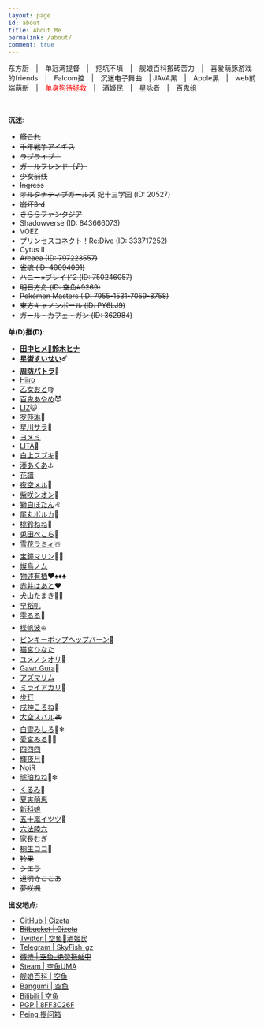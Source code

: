 ```yaml
---
layout: page
id: about
title: About Me
permalink: /about/
comment: true
---
```

东方厨　\|　单冠湾提督　\|　挖坑不填　\|　舰娘百科搬砖苦力　\|　喜爱萌豚游戏的friends　\|　Falcom控　\|　沉迷电子舞曲　\| JAVA黑　\|　Apple黑　\|　web前端萌新　\|　<font color="red">单身狗待拯救</font>　\|　酒姬民　\|　星咏者　\|　百鬼组

<br>

__沉迷__:

* ~~艦これ~~
* ~~千年戦争アイギス~~
* ~~ラブライブ！~~
* ~~ガールフレンド（♪）~~
* ~~少女前线~~
* ~~Ingress~~
* ~~オルタナティブガールズ~~ 妃十三学园 (ID: 20527)
* ~~崩坏3rd~~
* ~~きららファンタジア~~
* Shadowverse (ID: 843666073)
* VOEZ
* プリンセスコネクト！Re:Dive (ID: 333717252)
* Cytus Ⅱ
* ~~Arcaea (ID: 797223557)~~
* ~~雀魂 (ID: 40094091)~~
* ~~ハニー×ブレイド2 (ID: 750246057)~~
* ~~明日方舟 (ID: 空鱼#9269)~~
* ~~Pokémon Masters (ID: 7955-1531-7059-8758)~~
* ~~東方キャノンボール (ID: PY6LJ9)~~
* ~~ガール・カフェ・ガン (ID: 362984)~~

<p id="dd"><strong>单(D)推(D)</strong>:</p>

* **[田中ヒメ🥕鈴木ヒナ](https://www.youtube.com/channel/UCFv2z4iM5vHrS8bZPq4fHQQ)**
* **[星街すいせい](https://www.youtube.com/channel/UC5CwaMl1eIgY8h02uZw7u8A)☄️**
* **[周防パトラ](https://www.youtube.com/channel/UCeLzT-7b2PBcunJplmWtoDg)🦀**
* [Hiiro](https://space.bilibili.com/508963009)
* [乙女おと](https://www.youtube.com/channel/UCvEX2UICvFAa_T6pqizC20g)♍
* [百鬼あやめ](https://www.youtube.com/channel/UC7fk0CB07ly8oSl0aqKkqFg)😈
* [LIZ](https://www.youtube.com/channel/UCRMpIxnySp7Fy5SbZ8dBv2w)😺
* [罗莎琳](https://space.bilibili.com/511613157)📖
* [星川サラ](https://www.youtube.com/channel/UC9V3Y3_uzU5e-usObb6IE1w)🌟
* [ヨメミ](https://www.youtube.com/channel/UCy5lOmEQoivK5XK7QCaRKug)
* [LITA](https://www.youtube.com/channel/UCwuS0uY-Z2Gr_5OV2oFybFA)🐶
* [白上フブキ](https://www.youtube.com/channel/UCdn5BQ06XqgXoAxIhbqw5Rg)🌽
* [湊あくあ](https://www.youtube.com/channel/UC1opHUrw8rvnsadT-iGp7Cg)⚓️
* [花譜](https://www.youtube.com/channel/UCQ1U65-CQdIoZ2_NA4Z4F7A)
* [夜空メル](https://www.youtube.com/channel/UCD8HOxPs4Xvsm8H0ZxXGiBw)🌟
* [紫咲シオン](https://www.youtube.com/channel/UCXTpFs_3PqI41qX2d9tL2Rw)🌙
* [獅白ぼたん](https://www.youtube.com/channel/UCUKD-uaobj9jiqB-VXt71mA)♌
* [尾丸ポルカ](https://www.youtube.com/channel/UCK9V2B22uJYu3N7eR_BT9QA)🎪
* [桃鈴ねね](https://www.youtube.com/channel/UCAWSyEs_Io8MtpY3m-zqILA)🥟
* [兎田ぺこら](https://www.youtube.com/channel/UC1DCedRgGHBdm81E1llLhOQ)👯
* [雪花ラミィ](https://www.youtube.com/channel/UCFKOVgVbGmX65RxO3EtH3iw)☃️
* [宝鐘マリン](https://www.youtube.com/channel/UCCzUftO8KOVkV4wQG1vkUvg)🏴‍☠️
* [燦鳥ノム](https://www.youtube.com/channel/UCwRKt_raV3N5KZgxcFyC1vw)
* [物述有栖](https://www.youtube.com/channel/UCt0clH12Xk1-Ej5PXKGfdPA)♥️♠️♦️♣️
* [赤井はあと](https://www.youtube.com/channel/UC1CfXB_kRs3C-zaeTG3oGyg)❤️
* [犬山たまき](https://www.youtube.com/channel/UC8NZiqKx6fsDT3AVcMiVFyA)🐶💙
* [早稻叽](https://space.bilibili.com/1950658/)
* [雫るる](https://space.bilibili.com/387636363/)🍕
* [楪帆波](https://www.youtube.com/channel/UCqXvL55GYHtRZhBS03LVGnQ)⛵️
* [ピンキーポップヘップバーン](https://www.youtube.com/channel/UC1pR2ig6NhndhvicEgclNdA)🍿
* [猫宮ひなた](https://www.youtube.com/channel/UCevD0wKzJFpfIkvHOiQsfLQ)
* [ユメノシオリ](https://www.youtube.com/channel/UCH0ObmokE-zUOeihkKwWySA)🍄
* [Gawr Gura](https://www.youtube.com/channel/UCoSrY_IQQVpmIRZ9Xf-y93g)🔱
* [アズマリム](https://www.youtube.com/channel/UCARI2g7r-PHaxrIcAYsMfmA)
* [ミライアカリ](https://www.youtube.com/channel/UCMYtONm441rBogWK_xPH9HA)🦋
* [步玎](https://space.bilibili.com/416622817/)
* [戌神ころね](https://www.youtube.com/channel/UChAnqc_AY5_I3Px5dig3X1Q)🥐
* [大空スバル](https://www.youtube.com/channel/UCvzGlP9oQwU--Y0r9id_jnA)🚑
* [白雪みしろ](https://www.youtube.com/channel/UCC0i9nECi4Gz7TU63xZwodg)🐶❄
* [愛宮みる](https://www.youtube.com/channel/UCJCzy0Fyrm0UhIrGQ7tHpjg)🍼💖
* [四四四](https://www.youtube.com/channel/UC1UgLyUsaD0p5ZoWiL-nH_A)
* [輝夜月](https://www.youtube.com/channel/UCQYADFw7xEJ9oZSM5ZbqyBw)🍤
* [NoiR](https://www.youtube.com/channel/UC-3piUPtXhIu-KAdEs7fT8A)
* [琥珀ねね](https://www.youtube.com/channel/UC3uoOH4N2F4T9FyAGDwM6Ow)🍼❄️
* [くるみ](https://www.youtube.com/channel/UCBJFtEEDnCpz8koPH-nLWUA)🐶
* [夏実萌恵](https://www.youtube.com/channel/UCBePKUYNhoMcjBi-BRmjarQ)
* [新科娘](https://space.bilibili.com/451066708/)
* [五十嵐イツツ](https://www.youtube.com/channel/UCNAhQXaNtzBes7hIcmD7k_g)🌸
* [六法陸六](https://www.youtube.com/channel/UCPVoNBPEGIY8VwPLFWhsOOw)
* [家長むぎ](https://www.youtube.com/channel/UC_GCs6GARLxEHxy1w40d6VQ)
* [桐生ココ](https://www.youtube.com/channel/UCS9uQI-jC3DE0L4IpXyvr6w)🐉
* ~~铃果~~
* ~~シエラ~~
* ~~道明寺ここあ~~
* ~~夢咲楓~~

__出没地点__:

* [GitHub \| Gizeta](https://github.com/Gizeta)
* ~~[Bitbucket \| Gizeta](https://bitbucket.org/Gizeta_sf/)~~
* [Twitter \| 空鱼🥕酒姬民](https://twitter.com/Gizeta_sf)
* [Telegram \| SkyFish_gz](https://t.me/SkyFish_gz)
* ~~[微博 \| 空鱼_绝赞拖延中](http://weibo.com/gizeta)~~
* [Steam \| 空鱼UMA](http://steamcommunity.com/id/gizeta/)
* [舰娘百科 \| 空鱼](https://zh.kcwiki.moe/wiki/User:%E7%A9%BA%E9%B1%BC)
* [Bangumi \| 空鱼](http://bgm.tv/user/gizeta)
* [Bilibili \| 空鱼](http://space.bilibili.com/31625/#!/index)
* [PGP \| 8FF3C26F](https://pgp.mit.edu/pks/lookup?op=vindex&search=0x2AD041B88FF3C26F)
* [Peing 提问箱](https://peing.net/zh-CN/gizeta_sf)

<script>
  if (location.search === '?himehina') {
    document.querySelectorAll('#dd + ul li ~ li').forEach(function(e) {
      e.classList.add('hidden');
    });
  }
</script>
